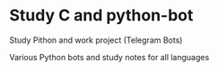 # Study C and python-bot
Study Pithon and work project (Telegram Bots)

Various Python bots and study notes for all languages
